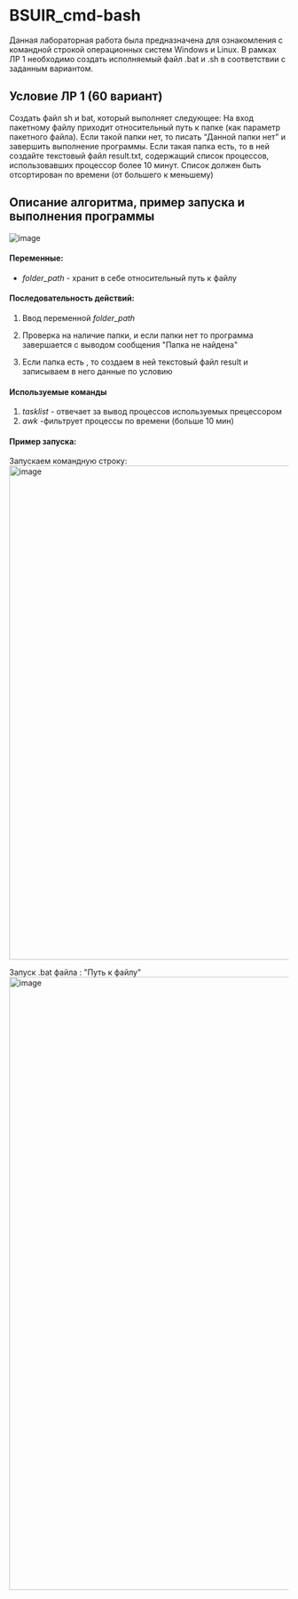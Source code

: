 # BSUIR_cmd-bash


Данная лабораторная работа была предназначена для ознакомления с командной строкой операционных систем Windows и Linux. В рамках ЛР 1 необходимо создать исполняемый файл .bat и .sh в соответствии с заданным вариантом.

## Условие ЛР 1 (60 вариант)
Создать файл sh и bat, который выполняет следующее: 
На вход пакетному файлу приходит относительный путь к папке (как параметр пакетного файла). Если такой папки нет, то писать “Данной папки нет” и завершить выполнение программы. Если такая папка есть, то в ней создайте текстовый файл result.txt, содержащий список процессов, использовавших процессор более 10 минут. Список должен быть отсортирован по времени (от большего к меньшему)

## Описание алгоритма, пример запуска и выполнения программы

![image](https://github.com/iis-32170x/RPIIS/assets/144939284/e18d5c7a-51f0-4f8f-ad12-c07d2bced28b)

#### Переменные:
- _folder_path_ - хранит в себе относительный путь к файлу



#### Последовательность действий:
1. Ввод переменной _folder_path_ 

2. Проверка на наличие папки, и если папки нет то программа завершается с выводом сообщения "Папка не найдена"
3. Если папка есть , то создаем в ней текстовый файл result и записываем в него данные по условию


#### Используемые команды
1. _tasklist_ - отвечает за вывод процессов используемых прецессором
2. _awk_ -фильтрует процессы по времени (больше 10 мин)


#### Пример запуска:
Запускаем командную строку:
<img width="889" alt="image" src="https://github.com/iis-32170x/RPIIS/assets/144939284/0c10bd5f-42b6-4a19-870d-493002a3727f">

 
Запуск .bat файла : "Путь к файлу"
<img width="1103" alt="image" src="https://github.com/iis-32170x/RPIIS/assets/144939284/8829fcc5-1f38-421b-a201-f94f5ab2719b">



